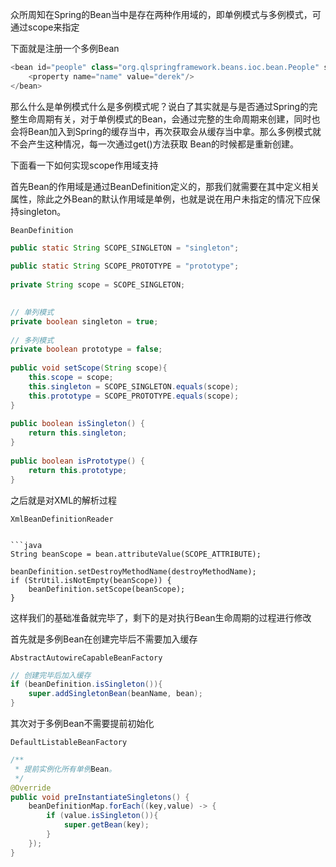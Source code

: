 
众所周知在Spring的Bean当中是存在两种作用域的，即单例模式与多例模式，可通过scope来指定

下面就是注册一个多例Bean

```java
<bean id="people" class="org.qlspringframework.beans.ioc.bean.People" scope="prototype">  
    <property name="name" value="derek"/>  
</bean>
```

那么什么是单例模式什么是多例模式呢？说白了其实就是与是否通过Spring的完整生命周期有关，对于单例模式的Bean，会通过完整的生命周期来创建，同时也会将Bean加入到Spring的缓存当中，再次获取会从缓存当中拿。那么多例模式就不会产生这种情况，每一次通过get()方法获取 Bean的时候都是重新创建。

下面看一下如何实现scope作用域支持

首先Bean的作用域是通过BeanDefinition定义的，那我们就需要在其中定义相关属性，除此之外Bean的默认作用域是单例，也就是说在用户未指定的情况下应保持singleton。

`BeanDefinition`

```java
public static String SCOPE_SINGLETON = "singleton";  
  
public static String SCOPE_PROTOTYPE = "prototype";  
  
private String scope = SCOPE_SINGLETON;

  
// 单列模式  
private boolean singleton = true;  
  
// 多列模式  
private boolean prototype = false;  
  
public void setScope(String scope){  
    this.scope = scope;  
    this.singleton = SCOPE_SINGLETON.equals(scope);  
    this.prototype = SCOPE_PROTOTYPE.equals(scope);  
}  
  
public boolean isSingleton() {  
    return this.singleton;  
}  
  
public boolean isPrototype() {  
    return this.prototype;  
}
```

之后就是对XML的解析过程

`XmlBeanDefinitionReader`
```

```java
String beanScope = bean.attributeValue(SCOPE_ATTRIBUTE);  
  
beanDefinition.setDestroyMethodName(destroyMethodName);  
if (StrUtil.isNotEmpty(beanScope)) {  
    beanDefinition.setScope(beanScope);  
}
```

这样我们的基础准备就完毕了，剩下的是对执行Bean生命周期的过程进行修改

首先就是多例Bean在创建完毕后不需要加入缓存

`AbstractAutowireCapableBeanFactory`

```java
// 创建完毕后加入缓存  
if (beanDefinition.isSingleton()){  
    super.addSingletonBean(beanName, bean);  
}
```

其次对于多例Bean不需要提前初始化

`DefaultListableBeanFactory`

```java
/**  
 * 提前实例化所有单例Bean。  
 */  
@Override  
public void preInstantiateSingletons() {  
    beanDefinitionMap.forEach((key,value) -> {  
        if (value.isSingleton()){  
            super.getBean(key);  
        }  
    });  
}
```